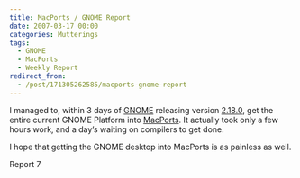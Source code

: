 ```yaml
---
title: MacPorts / GNOME Report
date: 2007-03-17 00:00
categories: Mutterings
tags:
  - GNOME
  - MacPorts
  - Weekly Report
redirect_from:
  - /post/171305262585/macports-gnome-report
---
```

I managed to, within 3 days of [GNOME](https://www.gnome.org) releasing version [2.18.0](https://help.gnome.org/misc/release-notes/2.18), get the entire current GNOME Platform into [MacPorts](https://www.macports.org). It actually took only a few hours work, and a day&rsquo;s waiting on compilers to get done.

I hope that getting the GNOME desktop into MacPorts is as painless as well.

Report 7
